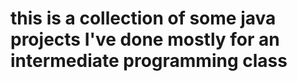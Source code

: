 # this is a collection of some java projects I've done mostly for an intermediate programming class 
